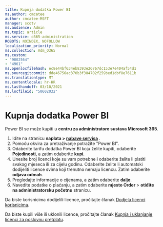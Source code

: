 ```yaml
---
title: Kupnja dodatka Power BI
ms.author: cmcatee
author: cmcatee-MSFT
manager: scotv
ms.audience: Admin
ms.topic: article
ms.service: o365-administration
ROBOTS: NOINDEX, NOFOLLOW
localization_priority: Normal
ms.collection: Adm_O365
ms.custom:
- "9002564"
- "4961"
ms.openlocfilehash: ec8e44bf634eb8393e26767dc153e7e404af54d1
ms.sourcegitcommit: dde46756ac370b3f384702f259bed1dbf8e7611b
ms.translationtype: MT
ms.contentlocale: hr-HR
ms.lasthandoff: 03/10/2021
ms.locfileid: "50602032"
---
```

# <a name="purchase-power-bi"></a>Kupnja dodatka Power BI

Power BI se može kupiti u **centru za administratore sustava Microsoft 365**.

1. Idite na stranicu **naplata > [nabave servisa](https://go.microsoft.com/fwlink/p/?linkid=868433)** .
2. Pomoću okvira za pretraživanje potražite "Power BI".
3. Odaberite tarifu dodatka Power BI koju želite kupiti, odaberite **Pojedinosti**, a zatim odaberite **kupi**.
4. Unesite broj licenci koje su vam potrebne i odaberite želite li platiti svakog mjeseca ili za cijelu godinu. Odaberite želite li automatski dodijeliti licence svima koji trenutno nemaju licencu. Zatim odaberite **odjava odmah**.
5. Pregledajte informacije o cijenama, a zatim odaberite **dalje**.
6. Navedite podatke o plaćanju, a zatim odaberite **mjesto Order**  >  **otiđite na administratorsku početnu** stranicu.

Da biste korisnicima dodijelili licence, pročitajte članak [Dodjela licenci korisnicima](https://docs.microsoft.com/microsoft-365/admin/manage/assign-licenses-to-users).

Da biste kupili više ili uklonili licence, pročitajte članak [Kupnja i uklanjanje licenci za poslovnu pretplatu](https://docs.microsoft.com/microsoft-365/commerce/licenses/buy-licenses).